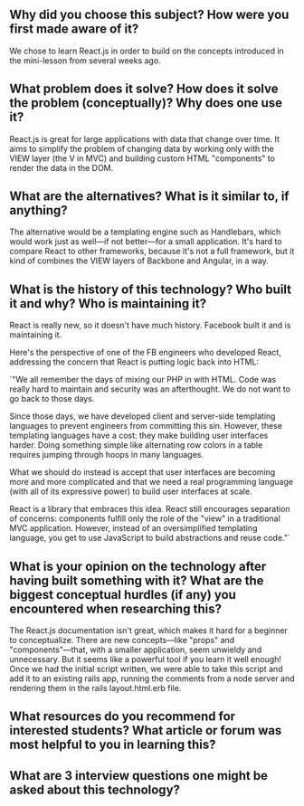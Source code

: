 ## Why did you choose this subject? How were you first made aware of it?

We chose to learn React.js in order to build on the concepts introduced in the mini-lesson from several weeks ago.

## What problem does it solve? How does it solve the problem (conceptually)? Why does one use it?

React.js is great for large applications with data that change over time. It aims to simplify the problem of changing data by working only with the VIEW layer (the V in MVC) and building custom HTML "components" to render the data in the DOM.

## What are the alternatives? What is it similar to, if anything?

The alternative would be a templating engine such as Handlebars, which would work just as well—if not better—for a small application. It's hard to compare React to other frameworks, because it's not a full framework, but it kind of combines the VIEW layers of Backbone and Angular, in a way.

## What is the history of this technology? Who built it and why? Who is maintaining it?

React is really new, so it doesn't have much history. Facebook built it and is maintaining it.

Here's the perspective of one of the FB engineers who developed React, addressing the concern that React is putting logic back into HTML:

`"We all remember the days of mixing our PHP in with HTML. Code was really hard to maintain and security was an afterthought. We do not want to go back to those days.

Since those days, we have developed client and server-side templating languages to prevent engineers from committing this sin. However, these templating languages have a cost: they make building user interfaces harder. Doing something simple like alternating row colors in a table requires jumping through hoops in many languages.

What we should do instead is accept that user interfaces are becoming more and more complicated and that we need a real programming language (with all of its expressive power) to build user interfaces at scale.

React is a library that embraces this idea. React still encourages separation of concerns: components fulfill only the role of the "view" in a traditional MVC application. However, instead of an oversimplified templating language, you get to use JavaScript to build abstractions and reuse code."`

## What is your opinion on the technology after having built something with it? What are the biggest conceptual hurdles (if any) you encountered when researching this?

The React.js documentation isn't great, which makes it hard for a beginner to conceptualize. There are new concepts—like "props" and "components"—that, with a smaller application, seem unwieldy and unnecessary. But it seems like a powerful tool if you learn it well enough! Once we had the initial script written, we were able to take this script and add it to an existing rails app, running the comments from a node server and rendering them in the rails layout.html.erb file.


## What resources do you recommend for interested students? What article or forum was most helpful to you in learning this?


## What are 3 interview questions one might be asked about this technology?
